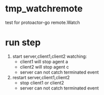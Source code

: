 # tmp_watchremote
test for protoactor-go remote.Watch

# run step
1. start server,client1,client2
   watching:
   - client1 will stop agent a
   - client2 will stop agent c
   - server can not catch terminated event
2. restart server,client1,client2
   - stop client1 or client2
   - server can not catch terminated event

